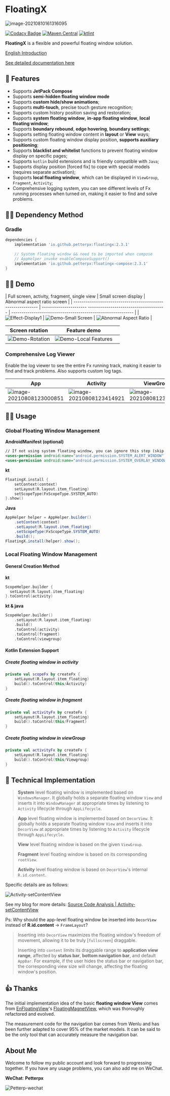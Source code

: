 
# FloatingX

![image-20210810161316095](https://tva1.sinaimg.cn/large/008i3skNly1gtbrg85hlhj61040k80ui02.jpg)

[![Codacy Badge](https://api.codacy.com/project/badge/Grade/a9edd107b5444b7ca31738f5a96b3cb9)](https://app.codacy.com/gh/Petterpx/FloatingX?utm_source=github.com&utm_medium=referral&utm_content=Petterpx/FloatingX&utm_campaign=Badge_Grade_Settings)
[![Maven Central](https://img.shields.io/maven-central/v/io.github.petterpx/floatingx)](https://search.maven.org/search?q=g:io.github.petterpx%20AND%20a:floatingx)
[![ktlint](https://img.shields.io/badge/code%20style-%E2%9D%A4-FF4081.svg)](https://ktlint.github.io/) 

**FloatingX** is a flexible and powerful floating window solution.

[English Introduction](https://github.com/Petterpx/FloatingX/blob/main/README_EN.md)

[See detailed documentation here](https://cskf7l0wab.feishu.cn/wiki/wikcnLLBCe3fIDUTAzrEg754tzc)

## 👏 Features 

- Supports **JetPack Compose**
- Supports **semi-hidden floating window mode**
- Supports **custom hide/show animations**;
- Supports **multi-touch**, precise touch gesture recognition;
- Supports custom history position saving and restoration;
- Supports **system floating window**, **in-app floating window**, **local floating window**;
- Supports **boundary rebound**, **edge hovering**, **boundary settings**;
- Supports setting floating window content in **layout** or **View** ways;
- Supports custom floating window display position, **supports auxiliary positioning**;
- Supports **blacklist and whitelist** functions to prevent floating window display on specific pages;
- Supports `kotlin` build extensions and is friendly compatible with `Java`;
- Supports display position [forced fix] to cope with special models (requires separate activation);
- Supports **local floating window**, which can be displayed in `ViewGroup`, `Fragment`, `Activity`;
- Comprehensive logging system, you can see different levels of Fx running processes when turned on, making it easier to find and solve problems.

## 👨‍💻‍ Dependency Method

### Gradle

```groovy
dependencies {
    implementation 'io.github.petterpx:floatingx:2.3.1'
    
    // System floating window && need to be imported when compose
    // AppHelper invoke enableComposeSupport()
    implementation 'io.github.petterpx:floatingx-compose:2.3.1'
}
```

## 🏄‍♀️ Demo

| Full screen, activity, fragment, single view                | Small screen display                                         | Abnormal aspect ratio screen                                 |
| ------------------------------------------------------------ | ----------------------
-------------------------------------- | ------------------------------------------------------------ |
| ![Effect-Display1](https://github.com/Petterpx/FloatingX/blob/main/image/fx-api-simple.gif?raw=true) | ![Demo-Small Screen](https://github.com/Petterpx/FloatingX/blob/main/image/fx-small-gif.gif?raw=true) | ![Abnormal Aspect Ratio](https://github.com/Petterpx/FloatingX/blob/main/image/fx-view-deformed-simple.gif?raw=true) |

| Screen rotation                                             | Feature demo                                                 |      |
| ------------------------------------------------------------ | ------------------------------------------------------------ | ---- |
| ![Demo-Rotation](https://github.com/Petterpx/FloatingX/blob/main/image/fx-rotate-simple.gif?raw=true) | ![Demo-Local Features](https://github.com/Petterpx/FloatingX/blob/main/image/fx-api-simple.gif?raw=true) |      |

### Comprehensive Log Viewer

Enable the log viewer to see the entire Fx running track, making it easier to find and track problems. Also supports custom log tags.

| App                                                          | Activity                                                     | ViewGroup                                                    |
| ------------------------------------------------------------ | ------------------------------------------------------------ | ------------------------------------------------------------ |
| ![image-20210808123000851](https://tva1.sinaimg.cn/large/008i3skNly1gtbk1ujkqfj31160s8444.jpg) | ![image-20210808123414921](https://tva1.sinaimg.cn/large/008i3skNly1gt99vralyqj313o0r4jwk.jpg) | ![image-20210808123553402](https://tva1.sinaimg.cn/large/008i3skNly1gt99xfpfwgj311y0jctc8.jpg) |

## 👨‍🔧‍ Usage

### Global Floating Window Management

**AndroidManifest (optional)**

```xml
// If not using system floating window, you can ignore this step (skip if FxScopeType.App)
<uses-permission android:name="android.permission.SYSTEM_ALERT_WINDOW" />
<uses-permission android:name="android.permission.SYSTEM_OVERLAY_WINDOW" />
```

**kt**

```kotlin
FloatingX.install {
	setContext(context)
    setLayout(R.layout.item_floating)
  	setScopeType(FxScopeType.SYSTEM_AUTO)
}.show()
```

**Java**

```java
AppHelper helper = AppHelper.builder()
	.setContext(context)
    .setLayout(R.layout.item_floating)
  	.setScopeType(FxScopeType.SYSTEM_AUTO)
    .build();
FloatingX.install(helper).show();
```

### Local Floating Window Management

#### General Creation Method

**kt**

```kotlin
ScopeHelper.builder {
  setLayout(R.layout.item_floating)
}.toControl(activity)
```

**kt & java**

```kotlin
ScopeHelper.builder()
    .setLayout(R.layout.item_floating)
    .build()
    .toControl(activity)
    .toControl(fragment)
    .toControl(viewgroup)
```

#### Kotlin Extension Support

##### Create floating window in activity

```kotlin
private val scopeFx by createFx {
    setLayout(R.layout.item_floating)
    build().toControl(this/Activity)
}
```

##### Create floating window in fragment

```kotlin
private val activityFx by createFx {
    setLayout(R.layout.item_floating)
    build().toControl(this/Fragment)
}
```

##### Create floating window in viewGroup

```kotlin
private val activityFx by createFx {
    setLayout(R.layout.item_floating)
    build().toControl(this/Viewgroup)
}
```

## 🤔 Technical Implementation
> **System** level floating window is implemented based on `WindowsManager`. It globally holds a separate floating window `View` and inserts it into `WindowManager` at appropriate times by listening to `Activity` lifecycle through `AppLifecycle`.

> **App** level floating window is implemented based on `DecorView`. It globally holds a separate floating window `View` and inserts it into `DecorView` at appropriate times by listening to `Activity` lifecycle through `AppLifecycle`.
>
> **View** level floating window is based on the given `ViewGroup`.
>
> **Fragment** level floating window is based on its corresponding `rootView`.
>
> **Activity** level floating window is based on `DecorView`'s internal `R.id.content`.

Specific details are as follows:

<img src="https://tva1.sinaimg.cn/large/008i3skNly1gr20ks7780j30rc0i5dim.jpg" alt="Activity-setContentView"  />

See my blog for more details: [Source Code Analysis | Activity-setContentView](https://juejin.cn/post/6897453195342610445)

Ps: Why should the app-level floating window be inserted into `DecorView` instead of **R.id.content** -> `FrameLayout`?

> Inserting into `DecorView` maximizes the floating window's freedom of movement, allowing it to be truly [`fullscreen`] draggable.
>
> Inserting into `content` limits its draggable range to **application view range**, affected by **status bar**, **bottom navigation bar**, and default `AppBar`. For example, if the user hides the status bar or navigation bar, the corresponding view size will change, affecting the floating window's position.

## 👍 Thanks

The initial implementation idea of the basic **floating window View** comes from [EnFloatingView](https://github.com/leotyndale/EnFloatingView)'s [FloatingMagnetView](https://github.com/leotyndale/EnFloatingView/blob/master/floatingview/src/main/java/com/imuxuan/floatingview/FloatingMagnetView.java), which was thoroughly refactored and evolved.

The measurement code for the navigation bar comes from Wenlu and has been further adapted to cover 95% of the market models. It can be said to be the only tool that can accurately measure the navigation bar.

## About Me

Welcome to follow my public account and look forward to progressing together. If you have any usage problems, you can also add me on WeChat.

**WeChat**: **Petterpx**

![Petterp-wechat](https://user-images.githubusercontent.com/41142188/226162520-93796619-81ca-4e61-bfff-4a5b95e4fa0b.png)
